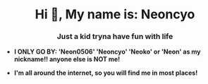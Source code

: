 <h1 align="center">Hi 👋, My name is: Neoncyo</h1>
<h3 align="center">Just a kid tryna have fun with life</h3>

- **I ONLY GO BY: 'Neon0506' 'Neoncyo' 'Neoko' or 'Neon' as my nickname!! anyone else is NOT me!**

- **I'm all around the internet, so you will find me in most places!**




